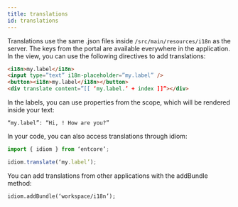 ```yaml
---
title: translations
id: translations
---
```

Translations use the same .json files inside `/src/main/resources/i18n` as the server. The keys from the portal are available everywhere in the application. In the view, you can use the following directives to add translations:

``` html
<i18n>my.label</i18n>
<input type=”text” i18n-placeholder=”my.label” />
<button><i18n>my.label</i18n></button>
<div translate content=”[[ ‘my.label.’ + index ]]”></div>
```

In the labels, you can use properties from the scope, which will be rendered inside your text:

`“my.label”: “Hi, ! How are you?”`

In your code, you can also access translations through idiom:

``` typescript
import { idiom } from ‘entcore’;

idiom.translate(‘my.label’);
```

You can add translations from other applications with the addBundle method:

`idiom.addBundle(‘workspace/i18n’);`

